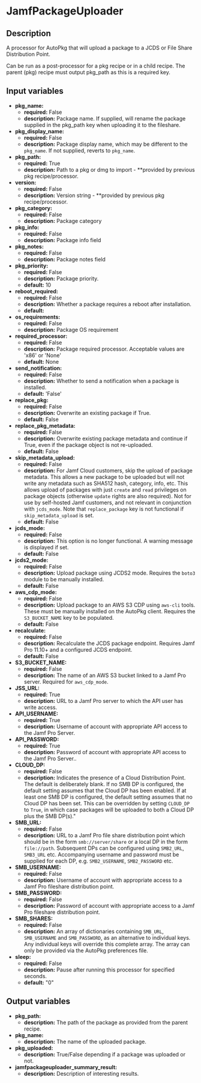# JamfPackageUploader

## Description

A processor for AutoPkg that will upload a package to a JCDS or File Share Distribution Point.

Can be run as a post-processor for a pkg recipe or in a child recipe. The parent (pkg) recipe must output pkg_path as this is a required key.

## Input variables

- **pkg_name:**
  - **required:** False
  - **description:** Package name. If supplied, will rename the package supplied in the pkg_path key when uploading it to the fileshare.
- **pkg_display_name:**
  - **required:** False
  - **description:** Package display name, which may be different to the `pkg_name`. If not supplied, reverts to `pkg_name`.
- **pkg_path:**
  - **required:** True
  - **description:** Path to a pkg or dmg to import - \*\*provided by previous pkg recipe/processor.
- **version:**
  - **required:** False
  - **description:** Version string - \*\*provided by previous pkg recipe/processor.
- **pkg_category:**
  - **required:** False
  - **description:** Package category
- **pkg_info:**
  - **required:** False
  - **description:** Package info field
- **pkg_notes:**
  - **required:** False
  - **description:** Package notes field
- **pkg_priority:**
  - **required:** False
  - **description:** Package priority.
  - **default:** 10
- **reboot_required:**
  - **required:** False
  - **description:** Whether a package requires a reboot after installation.
  - **default:**
- **os_requirements:**
  - **required:** False
  - **description:** Package OS requirement
- **required_processor:**
  - **required:** False
  - **description:** Package required processor. Acceptable values are 'x86' or 'None'
  - **default:** None
- **send_notification:**
  - **required:** False
  - **description:** Whether to send a notification when a package is installed.
  - **default:** 'False'
- **replace_pkg:**
  - **required:** False
  - **description:** Overwrite an existing package if True.
  - **default:** False
- **replace_pkg_metadata:**
  - **required:** False
  - **description:** Overwrite existing package metadata and continue if True, even if the package object is not re-uploaded.
  - **default:** False
- **skip_metadata_upload:**
  - **required:** False
  - **description:** For Jamf Cloud customers, skip the upload of package metadata. This allows a new package to be uploaded but will not write any metadata such as SHA512 hash, category, info, etc. This allows upload of packages with just `create` and `read` privileges on package objects (otherwise `update` rights are also required). Not for use by self-hosted Jamf customers, and not relevant in conjunction with `jcds_mode`. Note that `replace_package` key is not functional if `skip_metadata_upload` is set.
  - **default:** False
- **jcds_mode:**
  - **required:** False
  - **description:** This option is no longer functional. A warning message is displayed if set.
  - **default:** False
- **jcds2_mode:**
  - **required:** False
  - **description:** Upload package using JCDS2 mode. Requires the `boto3` module to be manually installed.
  - **default:** False
- **aws_cdp_mode:**
  - **required:** False
  - **description:** Upload package to an AWS S3 CDP using `aws-cli` tools. These must be manually installed on the AutoPkg client. Requires the `S3_BUCKET_NAME` key to be populated.
  - **default:** False
- **recalculate:**
  - **required:** False
  - **description:** Recalculate the JCDS package endpoint. Requires Jamf Pro 11.10+ and a configured JCDS endpoint.
  - **default:** False
- **S3_BUCKET_NAME:**
  - **required:** False
  - **description:** The name of an AWS S3 bucket linked to a Jamf Pro server. Required for `aws_cdp_mode`.
- **JSS_URL:**
  - **required:** True
  - **description:** URL to a Jamf Pro server to which the API user has write access.
- **API_USERNAME:**
  - **required:** True
  - **description:** Username of account with appropriate API access to the Jamf Pro Server.
- **API_PASSWORD:**
  - **required:** True
  - **description:** Password of account with appropriate API access to the Jamf Pro Server..
- **CLOUD_DP:**
  - **required:** False
  - **description:** Indicates the presence of a Cloud Distribution Point. The default is deliberately blank. If no SMB DP is configured, the default setting assumes that the Cloud DP has been enabled. If at least one SMB DP is configured, the default setting assumes that no Cloud DP has been set. This can be overridden by setting `CLOUD_DP` to `True`, in which case packages will be uploaded to both a Cloud DP plus the SMB DP(s)."
- **SMB_URL:**
  - **required:** False
  - **description:** URL to a Jamf Pro file share distribution point which should be in the form `smb://server/share` or a local DP in the form `file://path`. Subsequent DPs can be configured using `SMB2_URL`, `SMB3_URL` etc. Accompanying username and password must be supplied for each DP, e.g. `SMB2_USERNAME`, `SMB2_PASSWORD` etc.
- **SMB_USERNAME:**
  - **required:** False
  - **description:** Username of account with appropriate access to a Jamf Pro fileshare distribution point.
- **SMB_PASSWORD:**
  - **required:** False
  - **description:** Password of account with appropriate access to a Jamf Pro fileshare distribution point.
- **SMB_SHARES:**
  - **required:** False
  - **description:** An array of dictionaries containing `SMB_URL`, `SMB_USERNAME` and `SMB_PASSWORD`, as an alternative to individual keys. Any individual keys will override this complete array. The array can only be provided via the AutoPkg preferences file.
- **sleep:**
  - **required:** False
  - **description:** Pause after running this processor for specified seconds.
  - **default:** "0"

## Output variables

- **pkg_path:**
  - **description:** The path of the package as provided from the parent recipe.
- **pkg_name:**
  - **description:** The name of the uploaded package.
- **pkg_uploaded:**
  - **description:** True/False depending if a package was uploaded or not.
- **jamfpackageuploader_summary_result:**
  - **description:** Description of interesting results.
